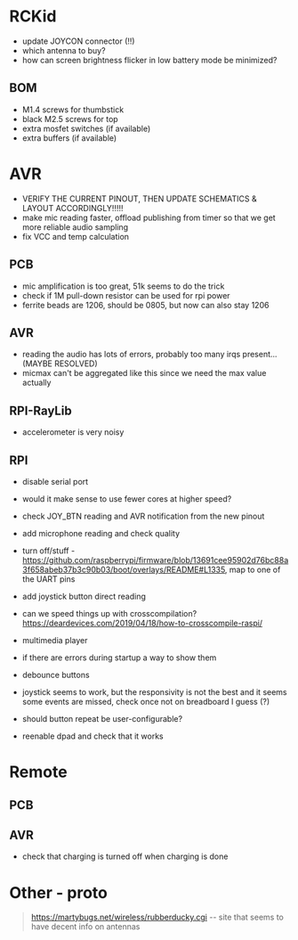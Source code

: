 # RCKid

- update JOYCON connector (!!)
- which antenna to buy? 
- how can screen brightness flicker in low battery mode be minimized? 

## BOM

- M1.4 screws for thumbstick
- black M2.5 screws for top
- extra mosfet switches (if available)
- extra buffers (if available)


# AVR

- VERIFY THE CURRENT PINOUT, THEN UPDATE SCHEMATICS & LAYOUT ACCORDINGLY!!!!!
- make mic reading faster, offload publishing from timer so that we get more reliable audio sampling
- fix VCC and temp calculation

## PCB

- mic amplification is too great, 51k seems to do the trick
- check if 1M pull-down resistor can be used for rpi power
- ferrite beads are 1206, should be 0805, but now can also stay 1206

## AVR

- reading the audio has lots of errors, probably too many irqs present... (MAYBE RESOLVED)
- micmax can't be aggregated like this since we need the max value actually

## RPI-RayLib

- accelerometer is very noisy

## RPI

- disable serial port
- would it make sense to use fewer cores at higher speed? 
- check JOY_BTN reading and AVR notification from the new pinout
- add microphone reading and check quality 

- turn off/stuff - https://github.com/raspberrypi/firmware/blob/13691cee95902d76bc88a3f658abeb37b3c90b03/boot/overlays/README#L1335, map to one of the UART pins 
- add joystick button direct reading

- can we speed things up with crosscompilation? https://deardevices.com/2019/04/18/how-to-crosscompile-raspi/

- multimedia player

- if there are errors during startup a way to show them
- debounce buttons
- joystick seems to work, but the responsivity is not the best and it seems some events are missed, check once not on breadboard I guess (?)

- should button repeat be user-configurable? 
- reenable dpad and check that it works

# Remote 

## PCB

## AVR

- check that charging is turned off when charging is done

# Other - proto

> https://martybugs.net/wireless/rubberducky.cgi -- site that seems to have decent info on antennas
